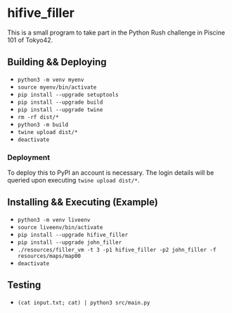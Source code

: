 # hifive_filler

This is a small program to take part in the Python Rush challenge in Piscine 101 of Tokyo42.

## Building && Deploying
- `python3 -m venv myenv`
- `source myenv/bin/activate`
- `pip install --upgrade setuptools`
- `pip install --upgrade build`
- `pip install --upgrade twine`
- `rm -rf dist/*`
- `python3 -m build`
- `twine upload dist/*`
- `deactivate`

### Deployment

To deploy this to PyPI an account is necessary. The login details will be queried upon executing `twine upload dist/*`.

## Installing && Executing (Example)
- `python3 -m venv liveenv`
- `source liveenv/bin/activate`
- `pip install --upgrade hifive_filler`
- `pip install --upgrade john_filler`
- `./resources/filler_vm -t 3 -p1 hifive_filler -p2 john_filler -f resources/maps/map00`
- `deactivate`

## Testing
- `(cat input.txt; cat) | python3 src/main.py`